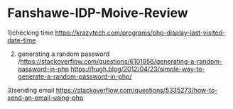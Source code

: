 # Fanshawe-IDP-Moive-Review

1)checking time
https://krazytech.com/programs/php-display-last-visited-date-time 

2) generating a random password
/https://stackoverflow.com/questions/6101956/generating-a-random-password-in-php
https://hugh.blog/2012/04/23/simple-way-to-generate-a-random-password-in-php/

3)sending email
https://stackoverflow.com/questions/5335273/how-to-send-an-email-using-php
